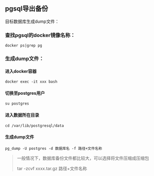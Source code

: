 ## pgsql导出备份

目标数据库生成dump文件：

### 查找pgsql的docker镜像名称：
```shell
docker ps|grep pg
```

### 生成dump文件：

#### 进入docker容器

```shell
docker exec -it xxx bash
```

#### 切换至postgres用户

```shell
su postgres
```

#### 进入数据所在目录

```shell
cd /var/lib/postgresql/data
```

#### 生成dump文件

```shell
pg_dump -U postgres -d 数据库名 -f 路径+文件名称
```

> 一般情况下，数据库备份文件都比较大，可以选择将文件压缩成压缩包
>
> tar -zcvf  xxxx.tar.gz 路径+文件名称